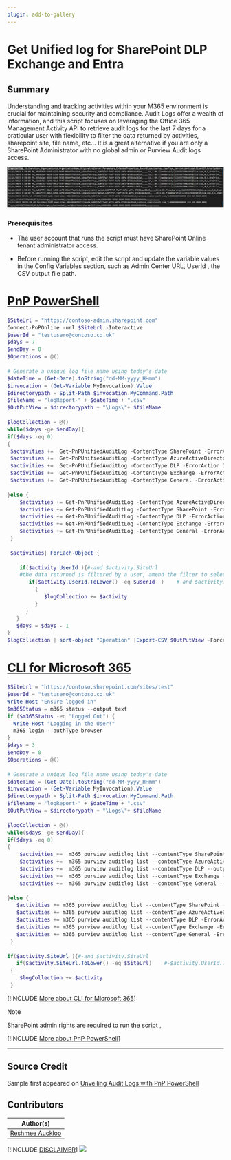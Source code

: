 ```yaml
---
plugin: add-to-gallery
---
```


# Get Unified log for SharePoint DLP Exchange and Entra

## Summary

Understanding and tracking activities within your M365 environment is crucial for maintaining security and compliance. Audit Logs offer a wealth of information, and this script focuses on leveraging the Office 365 Management Activity API to retrieve audit logs for the last 7 days for a praticular user with flexibility to filter the data returned by activities, sharepoint site, file name, etc... It is a great alternative if you are only a SharePoint Administrator with no global admin or Purview Audit logs access.

![Example Screenshot](assets/preview.png)

### Prerequisites

- The user account that runs the script must have SharePoint Online tenant administrator access.

- Before running the script, edit the script and update the variable values in the Config Variables section, such as Admin Center URL, UserId , the CSV output file path. 

# [PnP PowerShell](#tab/pnpps)

```powershell
$SiteUrl = "https://contoso-admin.sharepoint.com"
Connect-PnPOnline -url $SiteUrl -Interactive
$userId = "testusero@contoso.co.uk"
$days = 7
$endDay = 0
$Operations = @()
 
# Generate a unique log file name using today's date
$dateTime = (Get-Date).toString("dd-MM-yyyy_HHmm")
$invocation = (Get-Variable MyInvocation).Value
$directorypath = Split-Path $invocation.MyCommand.Path
$fileName = "logReport-" + $dateTime + ".csv"
$OutPutView = $directorypath + "\Logs\"+ $fileName
 
$logCollection = @()
while($days -ge $endDay){
if($days -eq 0)
{
 $activities +=  Get-PnPUnifiedAuditLog -ContentType SharePoint -ErrorAction Ignore
 $activities +=  Get-PnPUnifiedAuditLog -ContentType AzureActiveDirectory -ErrorAction Ignore
 $activities +=  Get-PnPUnifiedAuditLog -ContentType DLP -ErrorAction Ignore
 $activities +=  Get-PnPUnifiedAuditLog -ContentType Exchange -ErrorAction Ignore
 $activities +=  Get-PnPUnifiedAuditLog -ContentType General -ErrorAction Ignore
 
}else {
    $activities += Get-PnPUnifiedAuditLog -ContentType AzureActiveDirectory -ErrorAction Ignore  -StartTime (Get-date).adddays(-$days) -EndTime (Get-date).adddays(-($days-1))
    $activities += Get-PnPUnifiedAuditLog -ContentType SharePoint -ErrorAction Ignore  -StartTime (Get-date).adddays(-$days) -EndTime (Get-date).adddays(-($days-1))
    $activities += Get-PnPUnifiedAuditLog -ContentType DLP -ErrorAction Ignore  -StartTime (Get-date).adddays(-$days) -EndTime (Get-date).adddays(-($days-1))
    $activities += Get-PnPUnifiedAuditLog -ContentType Exchange -ErrorAction Ignore  -StartTime (Get-date).adddays(-$days) -EndTime (Get-date).adddays(-($days-1))
    $activities += Get-PnPUnifiedAuditLog -ContentType General -ErrorAction Ignore  -StartTime (Get-date).adddays(-$days) -EndTime (Get-date).adddays(-($days-1))
 }
 
 $activities| ForEach-Object {
   
    if($activity.UserId ){#-and $activity.SiteUrl
    #the data returned is filtered by a user, amend the filter to selected activities, sharepoint site, file name, etc..
       if($activity.UserId.ToLower() -eq $userId  )    #-and $activity.SiteUrl.ToLower() -eq $SiteUrl 
         {      
            $logCollection += $activity
         }
      }
   }
   $days = $days - 1
}
$logCollection | sort-object "Operation" |Export-CSV $OutPutView -Force -NoTypeInformation
```

# [CLI for Microsoft 365](#tab/cli-m365-ps)


```PowerShell
$SiteUrl = "https://contoso.sharepoint.com/sites/test"
$userId = "testusero@contoso.co.uk" 
Write-Host "Ensure logged in"
$m365Status = m365 status --output text
if ($m365Status -eq "Logged Out") {
  Write-Host "Logging in the User!"
  m365 login --authType browser
}
$days = 3
$endDay = 0
$Operations = @()
 
# Generate a unique log file name using today's date
$dateTime = (Get-Date).toString("dd-MM-yyyy_HHmm")
$invocation = (Get-Variable MyInvocation).Value
$directorypath = Split-Path $invocation.MyCommand.Path
$fileName = "logReport-" + $dateTime + ".csv"
$OutPutView = $directorypath + "\Logs\"+ $fileName
 
$logCollection = @()
while($days -ge $endDay){
if($days -eq 0)
{
    $activities +=  m365 purview auditlog list --contentType SharePoint --output 'json' | ConvertFrom-Json
    $activities +=  m365 purview auditlog list --contentType AzureActiveDirectory --output 'json' | ConvertFrom-Json #-ErrorAction Ignore
    $activities +=  m365 purview auditlog list --contentType DLP --output 'json' | ConvertFrom-Json
    $activities +=  m365 purview auditlog list --contentType Exchange --output 'json' | ConvertFrom-Json
    $activities +=  m365 purview auditlog list --contentType General --output 'json' | ConvertFrom-Json
 
}else {
   $activities += m365 purview auditlog list --contentType SharePoint --startTime ((Get-date).adddays(-$days) | Get-Date -uFormat '%Y-%m-%d') --endTime ((Get-date).adddays(-($days-1)) | Get-Date -uFormat '%Y-%m-%d') --output 'json' | ConvertFrom-Json
   $activities += m365 purview auditlog list --contentType AzureActiveDirectory --startTime ((Get-date).adddays(-$days) | Get-Date -uFormat '%Y-%m-%d') --endTime ((Get-date).adddays(-($days-1)) | Get-Date -uFormat '%Y-%m-%d') --output 'json'| ConvertFrom-Json
   $activities += m365 purview auditlog list --contentType DLP -ErrorAction Ignore --startTime ((Get-date).adddays(-$days) | Get-Date -uFormat '%Y-%m-%d') --endTime ((Get-date).adddays(-($days-1)) | Get-Date -uFormat '%Y-%m-%d') --output 'json' | ConvertFrom-Json
   $activities += m365 purview auditlog list --contentType Exchange -ErrorAction Ignore --startTime ((Get-date).adddays(-$days) | Get-Date -uFormat '%Y-%m-%d') --endTime ((Get-date).adddays(-($days-1)) | Get-Date -uFormat '%Y-%m-%d') --output 'json' | ConvertFrom-Json
   $activities += m365 purview auditlog list --contentType General -ErrorAction Ignore  --startTime ((Get-date).adddays(-$days) | Get-Date -uFormat '%Y-%m-%d') --endTime ((Get-date).adddays(-($days-1)) | Get-Date -uFormat '%Y-%m-%d') --output 'json' | ConvertFrom-Json
 }
 
if($activity.SiteUrl ){#-and $activity.SiteUrl
   if($activity.SiteUrl.ToLower() -eq $SiteUrl)    #-$activity.UserId.ToLower() -eq $userId
 {  
    $logCollection += $activity
 }
 ```

[!INCLUDE [More about CLI for Microsoft 365](../../docfx/includes/MORE-CLIM365.md)]

> [!Note]
> SharePoint admin rights are required to run the script ,

[!INCLUDE [More about PnP PowerShell](../../docfx/includes/MORE-PNPPS.md)]

***

## Source Credit

Sample first appeared on [Unveiling Audit Logs with PnP PowerShell](https://reshmeeauckloo.com/posts/powershell-get-log-sharepoint-dlp-exchange-entra-pnpunifiedlog/)

## Contributors

| Author(s) |
|-----------|
| [Reshmee Auckloo](https://github.com/reshmee011) |


[!INCLUDE [DISCLAIMER](../../docfx/includes/DISCLAIMER.md)]
<img src="https://m365-visitor-stats.azurewebsites.net/script-samples/scripts/m365-get-unifiedlog-spo-dlp-exchange-entra" aria-hidden="true" />